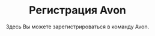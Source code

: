 ---
template: ContactPage
slug: ''
title: Регистрация Avon
featuredImage: 'https://ucarecdn.com/609959a6-001d-4201-9459-f37f38c55707/'
subtitle: ' Здесь Вы можете зарегистрироваться в команду Avon.'
address: 'Петропавловск, Казахстан'
phone: +7 702 xxx xx 00
email: b.zxxxxx@mail.ru
locations:
  - lat: '54.864961'
    lng: '69.148632'
    mapLink: ''
meta:
  description: Регистрация Эйвон онлайн в Казахстане и России, форма, скидки, каталоги.
  title: Зарегистрироваться в команде Avon в Петропавловске и Нур-Султане (Астане)
---